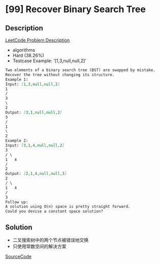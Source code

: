 # [99] Recover Binary Search Tree

## Description

[LeetCode Problem Description](https://leetcode.com/problems/recover-binary-search-tree/description/)

* algorithms
* Hard (38.26%)
* Testcase Example:  '[1,3,null,null,2]'

```md
Two elements of a binary search tree (BST) are swapped by mistake.
Recover the tree without changing its structure.
Example 1:
Input: [1,3,null,null,2]
1
/
3
\
2
Output: [3,1,null,null,2]
3
/
1
\
2
Example 2:
Input: [3,1,4,null,null,2]
3
/ \
1   4
/
2
Output: [2,1,4,null,null,3]
2
/ \
1   4
/
3
Follow up:
A solution using O(n) space is pretty straight forward.
Could you devise a constant space solution?

```

## Solution

* 二叉搜索树中的两个节点被错误地交换
* 只使用常数空间的解决方案

[SourceCode](./solution.js)

